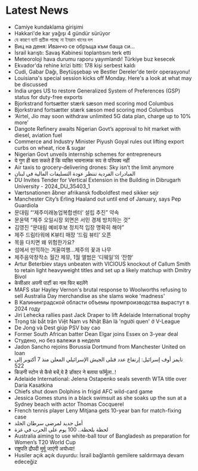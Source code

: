 # Latest News
-  Camiye kundaklama girişimi
-  Hakkari'de kar yağışı 4 gündür sürüyor
-  যে কারণে ব্যাট প্রতীক পাচ্ছে না ইমরান খানের দল
-  Виц на деня: Иванчо се обръща към баща си...
-  İsrail karıştı: Savaş Kabinesi toplantısını terk etti
-  Meteoroloji hava durumu raporu yayımlandı! Türkiye buz kesecek
-  Ekvador'da rehine krizi bitti: 178 kişi serbest kaldı
-  Cudi, Gabar Dağı, Beytüşşebap ve Bestler Dereler'de terör operasyonu!
-  Louisiana's special session kicks off Monday. Here's a look at what may be discussed
-  India urges US to restore Generalized System of Preferences (GSP) status for duty-free exports
-  Bjorkstrand fortsætter stærk sæson med scoring mod Columbus
-  Bjorkstrand fortsætter stærk sæson med scoring mod Columbus
-  ‘Airtel, Jio may soon withdraw unlimited 5G data plan, charge up to 10% more’
-  Dangote Refinery awaits Nigerian Govt’s approval to hit market with diesel, aviation fuel
-  Commerce and Industry Minister Piyush Goyal rules out lifting export curbs on wheat, rice & sugar
-  Nigerian Govt unveils internship schemes for entrepreneurs
-  ये गुण ही बता सकते हैं कि व्यक्ति भावनात्मक रूप से परिपक्व नहीं
-  Air taxis to grocery-delivering drones: Sky isn’t the limit anymore
-  المبادرات الفردية تنتظر عودة التسليفات المالية في لبنان
-  DU Invites Tender for Vertical Extension in the Building in Dibrugarh University - 2024_DU_35403_1
-  Værtsnationen åbner afrikansk fodboldfest med sikker sejr
-  Manchester City’s Erling Haaland out until end of January, says Pep Guardiola
-  문대림 “‘제주미래농업복합센터’ 설립 추진” 약속
-  문윤택 “제주 오일시장 외면은 서민 경제 방치하는 것”
-  김영진 “문대림 예비후보 정치적 입장 명확히 해야”
-  제주 드림타워에 K뷰티 매장 ‘드림 뷰티’ 오픈
-  목을 다치면 왜 위험한가요?
-  섬에서 만끽하는 겨울여행…제주의 꽃과 나무
-  제주음악창작소 월간 제뮤, 1월 앨범은 ‘디웨일’의 ‘잔향’
-  Artur Beterbiev stays unbeaten with VICIOUS knockout of Callum Smith to retain light heavyweight titles and set up a likely matchup with Dmitry Bivol
-  केसीआर अपनी पार्टी का नाम फिर बदलेंगे
-  MAFS star Hayley Vernon's brutal response to Woolworths refusing to sell Australia Day merchandise as she slams woke 'madness'
-  В Калининградской области объемы промпроизводства вырастут в 2024 году
-  Jiri Lehecka rallies past Jack Draper to lift Adelaide International trophy
-  Trọng tài bắt trận Việt Nam vs Nhật Bản là 'người quen' ở V-League
-  De Jong và Dest giúp PSV bay cao
-  Former South African batter Dean Elgar joins Essex on 3-year deal
-  Студено, но без валежи в неделя
-  Jadon Sancho rejoins Borussia Dortmund from Manchester United on loan
-  تايمز أوف إسرائيل: إرتفاع عدد قتلى الجيش الإسرائيلي المعلن منذ 7 أكتوبر إلى 522
-  किडनी स्टोन से कैसे बचें,ये है डॉक्टर ने बताया फॉर्मूला..!
-  Adelaide International: Jelena Ostapenko seals seventh WTA title over Daria Kasatkina
-  Chiefs shut down Dolphins in frigid AFC wild-card game
-  Jessica Gomes stuns in a black swimsuit as she soaks up the sun at a Sydney beach with actor Thomas Cocquerel
-  French tennis player Leny Mitjana gets 10-year ban for match-fixing case
-  أمل جديد لمرضى سرطان الجلد
-  لحظة بلحظة.. 100 يوم على الحرب في غزة
-  Australia aiming to use white-ball tour of Bangladesh as preparation for Women’s T20 World Cup
-  राष्ट्रपति द्रौपदी मुर्मू जाएंगी अयोध्या!
-  Husiler açık açık duyurdu: İsrail bağlantılı gemilere saldırmaya devam edeceğiz
